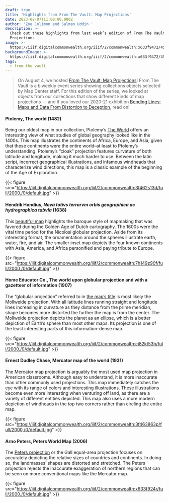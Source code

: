 ```yaml
---
draft: true
title: 'Highlights from From The Vault: Map Projections'
date: 2023-08-07T11:00:00.000Z
author: 'Zoe Colimon and Salman Uddin '
description: >-
  Check out these highlights from last week’s edition of From The Vault: Map
  Projections
image: >-
  https://iiif.digitalcommonwealth.org/iiif/2/commonwealth:x633f9472/457,748,10012,6699/1200,/0/default.jpg
backgroundImage: >-
  https://iiif.digitalcommonwealth.org/iiif/2/commonwealth:x633f9472/457,748,10012,6699/1200,/0/default.jpg
tags:
  - from the vault
---
```


> On August 4, we hosted [From The Vault: Map Projections](https://www.leventhalmap.org/event/ftv-marine-landscapes/)! From The Vault is a biweekly event series showing collections objects selected by Map Center staff. For this edition of the series, we looked at objects from our collections that show different kinds of map projections — and if you loved our 2020-21 exhibition [Bending Lines: Maps and Data From Distortion to Deception](https://www.leventhalmap.org/digital-exhibitions/bending-lines/), read on!

#### Ptolemy, The world (1482)

Being our oldest map in our collection, Ptolemy’s [The World](https://collections.leventhalmap.org/search/commonwealth:3f462s124) offers an interesting view of what studies of global geography looked like in the 1400s. This map illustrates the continents of Africa, Europe, and Asia, given that these continents were the entire world–at least to Ptolemy’s understanding. Ptolemy’s “cloak” projection features curvature of both latitude and longitude, making it much harder to use. Between the latin script, incorrect geographical illustrations, and infamous windheads that characterize wind directions, this map is a classic example of the beginning of the Age of Exploration.

{{< figure src="https://iiif.digitalcommonwealth.org/iiif/2/commonwealth:3f462s13d/full/2000,/0/default.jpg" >}}

#### Hendrik Hondius, *Nova totivs terrarvm orbis geographica ac hydrographica tabvla* (1638)

This [beautiful map](https://collections.leventhalmap.org/search/commonwealth:7h149z89p) highlights the baroque style of mapmaking that was favored during the Golden Age of Dutch cartography. The 1600s were the vital time period for the Nicolosi globular projection. Aside from its interesting format, the ornamentation around the spheres illustrate earth, water, fire, and air. The smaller inset map depicts the four known continents with Asia, America, and Africa personified and paying tribute to Europe.

{{< figure src="https://iiif.digitalcommonwealth.org/iiif/2/commonwealth:7h149z90f/full/2000,/0/default.jpg" >}}

#### Home Educator Co., The world upon globular projection and with a gazetteer of information (1907)

The “globular projection” referred to in [the map’s title](https://collections.leventhalmap.org/search/commonwealth:cj82kt527) is most likely the Mollweide projection. With all latitude lines running straight and longitude lines increasing in curvature as they distance from the prime meridian, shape becomes more distorted the further the map is from the center. The Mollweide projection depicts the planet as an ellipse, which is a better depiction of Earth’s sphere than most other maps. Its projection is one of the least interesting parts of this information-dense map.

{{< figure src="https://iiif.digitalcommonwealth.org/iiif/2/commonwealth:cj82kt53h/full/2000,/0/default.jpg" >}}

#### Ernest Dudley Chase, Mercator map of the world (1931)

The Mercator map projection is arguably the most used map projection in American classrooms. Although easy to understand, it is more inaccurate than other commonly used projections. This map immediately catches the eye with its range of colors and interesting illustrations. These illustrations become even more interesting when venturing off land, as there are a variety of different entities depicted. This map also uses a more modern depiction of windheads in the top two corners rather than circling the entire map.

{{< figure src="https://iiif.digitalcommonwealth.org/iiif/2/commonwealth:3f463863p/full/2000,/0/default.jpg" >}}

#### Arno Peters, Peters World Map (2006)

The [Peters projection](https://collections.leventhalmap.org/search/commonwealth:x633f923g) or the Gall equal-area projection focuses on accurately depicting the relative sizes of countries and continents. In doing so, the landmasses’ shapes are distorted and stretched. The Peters projection rejects the inaccurate exaggeration of northern regions that can be seen on more conventional maps like the Mercator map.

{{< figure src="https://iiif.digitalcommonwealth.org/iiif/2/commonwealth:x633f924r/full/2000,/0/default.jpg" >}}
